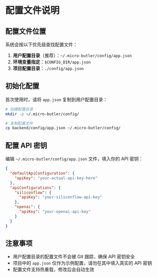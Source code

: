 # 配置文件说明

## 配置文件位置

系统会按以下优先级查找配置文件：

1. **用户配置目录**（推荐）：`~/.micro-butler/config/app.json`
2. **环境变量指定**：`$CONFIG_DIR/app.json`
3. **项目配置目录**：`./config/app.json`

## 初始化配置

首次使用时，请将 `app.json` 复制到用户配置目录：

```bash
# 创建配置目录
mkdir -p ~/.micro-butler/config/

# 复制配置文件
cp backend/config/app.json ~/.micro-butler/config/
```

## 配置 API 密钥

编辑 `~/.micro-butler/config/app.json` 文件，填入你的 API 密钥：

```json
{
  "defaultApiConfiguration": {
    "apiKey": "your-actual-api-key-here"
  },
  "apiConfigurations": {
    "siliconflow": {
      "apiKey": "your-siliconflow-api-key"
    },
    "openai": {
      "apiKey": "your-openai-api-key"
    }
  }
}
```

## 注意事项

- 用户配置目录的配置文件不会被 Git 跟踪，确保 API 密钥安全
- 项目中的 `app.json` 仅作为示例配置，请勿在其中填入真实的 API 密钥
- 配置文件支持热重载，修改后会自动生效